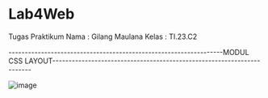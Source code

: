 # Lab4Web
Tugas Praktikum
Nama  : Gilang Maulana
Kelas : TI.23.C2



------------------------------------------------------------------MODUL CSS LAYOUT-----------------------------------------------------------------------   


![image](https://github.com/user-attachments/assets/a1a65108-6eb0-465d-8249-a6dd12a9a78d)

